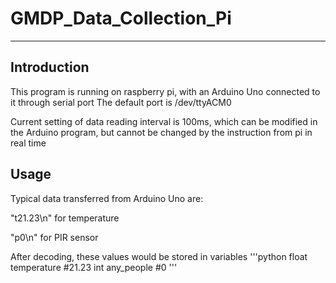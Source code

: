 # GMDP_Data_Collection_Pi
---
## Introduction
This program is running on raspberry pi, with an Arduino Uno connected to it through serial port
The default port is /dev/ttyACM0

Current setting of data reading interval is 100ms, which can be modified in the Arduino program, but cannot be changed by the instruction from pi in real time

## Usage
Typical data transferred from Arduino Uno are:

"t21.23\n" for temperature

"p0\n" for PIR sensor

After decoding, these values would be stored in variables 
'''python
float temperature #21.23
int any_people #0
'''

